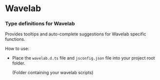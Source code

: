 # Wavelab

### Type definitions for Wavelab

Provides tooltips and auto-complete suggestions for Wavelab specific functions.

How to use:

* Place the `wavelab.d.ts` file and `jsconfig.json` file into your project root folder.

  (Folder containing your wavelab scripts)

